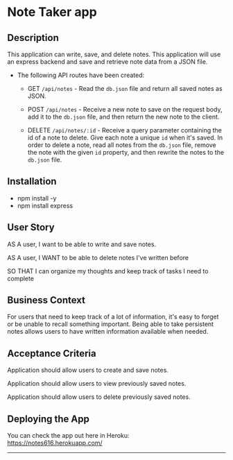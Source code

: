 # Note Taker app

## Description

This application can write, save, and delete notes. This application will use an express backend and save and retrieve note data from a JSON file.

- The following API routes have been created:

  - GET `/api/notes` - Read the `db.json` file and return all saved notes as JSON.

  - POST `/api/notes` - Receive a new note to save on the request body, add it to the `db.json` file, and then return the new note to the client.

  - DELETE `/api/notes/:id` - Receive a query parameter containing the id of a note to delete. Give each note a unique `id` when it's saved. In order to delete a note, read all notes from the `db.json` file, remove the note with the given `id` property, and then rewrite the notes to the `db.json` file.

## Installation

- npm install -y
- npm install express

## User Story

AS A user, I want to be able to write and save notes.

AS A user, I WANT to be able to delete notes I've written before

SO THAT I can organize my thoughts and keep track of tasks I need to complete

## Business Context

For users that need to keep track of a lot of information, it's easy to forget or be unable to recall something important. Being able to take persistent notes allows users to have written information available when needed.

## Acceptance Criteria

Application should allow users to create and save notes.

Application should allow users to view previously saved notes.

Application should allow users to delete previously saved notes.

## Deploying the App

You can check the app out here in Heroku: https://notes616.herokuapp.com/

---
